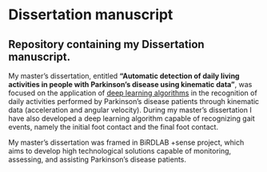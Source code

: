 # Dissertation manuscript
## Repository containing my Dissertation manuscript.

My master’s dissertation, entitled **“Automatic detection of daily living activities in people with Parkinson’s disease using kinematic data”**, was focused on the application of <u>deep learning algorithms</u> in the recognition of daily activities performed by Parkinson’s disease patients through kinematic data (acceleration and angular velocity). During my master’s dissertation I have also developed a deep learning algorithm capable of recognizing gait events, namely the initial foot contact and the final foot contact.

My master’s dissertation was framed in BiRDLAB +sense project, which aims to develop high technological solutions capable of monitoring, assessing, and 
assisting Parkinson’s disease patients.
